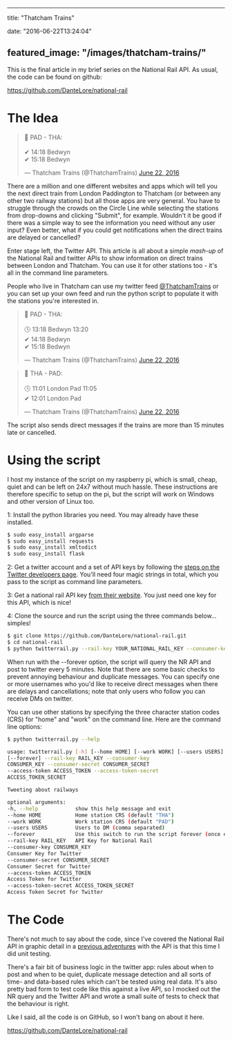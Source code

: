 
---
title: "Thatcham Trains"

date: "2016-06-22T13:24:04"

featured_image: "/images/thatcham-trains/"
---


This is the final article in my brief series on the National Rail API.  As usual, the code can be found on github:

<a href="https://github.com/DanteLore/national-rail">https://github.com/DanteLore/national-rail</a>

# The Idea

<blockquote class="twitter-tweet"><p lang="cy" dir="ltr">🚄 PAD - THA: <br><br>✔ 14:18 Bedwyn <br>✔ 15:18 Bedwyn</p>&mdash; Thatcham Trains (@ThatchamTrains) <a href="https://twitter.com/ThatchamTrains/status/745593012290461696?ref_src=twsrc%5Etfw">June 22, 2016</a></blockquote> <script async src="https://platform.twitter.com/widgets.js" charset="utf-8"></script>

There are a million and one different websites and apps which will tell you the next direct train from London Paddington to Thatcham (or between any other two railway stations) but all those apps are very general. You have to struggle through the crowds on the Circle Line while selecting the stations from drop-downs and clicking "Submit", for example. Wouldn't it be good if there was a simple way to see the information you need without any user input? Even better, what if you could get notifications when the direct trains are delayed or cancelled?

Enter stage left, the Twitter API. This article is all about a simple *mash-up* of the National Rail and twitter APIs to show information on direct trains between London and Thatcham. You can use it for other stations too - it's all in the command line parameters.

People who live in Thatcham can use my twitter feed <a href="https://twitter.com/ThatchamTrains">@ThatchamTrains</a> or you can set up your own feed and run the python script to populate it with the stations you're interested in.

<blockquote class="twitter-tweet"><p lang="cy" dir="ltr">🚄 PAD - THA: <br><br>🕓 13:18 Bedwyn 13:20<br>✔ 14:18 Bedwyn <br>✔ 15:18 Bedwyn</p>&mdash; Thatcham Trains (@ThatchamTrains) <a href="https://twitter.com/ThatchamTrains/status/745592675378823168?ref_src=twsrc%5Etfw">June 22, 2016</a></blockquote> <script async src="https://platform.twitter.com/widgets.js" charset="utf-8"></script>

<blockquote class="twitter-tweet"><p lang="en" dir="ltr">🚄 THA - PAD: <br><br>🕓 11:01 London Pad 11:05<br>✔ 12:01 London Pad</p>&mdash; Thatcham Trains (@ThatchamTrains) <a href="https://twitter.com/ThatchamTrains/status/745557198038675456?ref_src=twsrc%5Etfw">June 22, 2016</a></blockquote> <script async src="https://platform.twitter.com/widgets.js" charset="utf-8"></script>

The script also sends direct messages if the trains are more than 15 minutes late or cancelled.
# Using the script
I host my instance of the script on my raspberry pi, which is small, cheap, quiet and can be left on 24x7 without much hassle. These instructions are therefore specific to setup on the pi, but the script will work on Windows and other version of Linux too.

1: Install the python libraries you need. You may already have these installed.

```bash
$ sudo easy_install argparse
$ sudo easy_install requests
$ sudo easy_install xmltodict
$ sudo easy_install flask

```

2: Get a twitter account and a set of API keys by following the <a href="https://dev.twitter.com/oauth/overview">steps on the Twitter developers page</a>. You'll need four magic strings in total, which you pass to the script as command line parameters.

3: Get a national rail API key <a href="http://www.nationalrail.co.uk/100296.aspx">from their website</a>. You just need one key for this API, which is nice!

4: Clone the source and run the script using the three commands below... simples!

```bash
$ git clone https://github.com/DanteLore/national-rail.git
$ cd national-rail
$ python twitterrail.py --rail-key YOUR_NATIONAL_RAIL_KEY --consumer-key YOUR_CUST_KEY --consumer-secret YOUR_CUST_SECRET --access-token YOUR_ACCESS_TOKEN --access-token-secret YOUR_ACCESS_TOKEN_SECRET --users YourTwitterName --forever

```

When run with the --forever option, the script will query the NR API and post to twitter every 5 minutes. Note that there are some basic checks to prevent annoying behaviour and duplicate messages. You can specify one or more usernames who you'd like to receive direct messages when there are delays and cancellations; note that only users who follow you can receive DMs on twitter.

You can use other stations by specifying the three character station codes (CRS) for "home" and "work" on the command line. Here are the command line options:

```bash
$ python twitterrail.py --help

usage: twitterrail.py [-h] [--home HOME] [--work WORK] [--users USERS]
[--forever] --rail-key RAIL_KEY --consumer-key
CONSUMER_KEY --consumer-secret CONSUMER_SECRET
--access-token ACCESS_TOKEN --access-token-secret
ACCESS_TOKEN_SECRET

Tweeting about railways

optional arguments:
-h, --help            show this help message and exit
--home HOME           Home station CRS (default "THA")
--work WORK           Work station CRS (default "PAD")
--users USERS         Users to DM (comma separated)
--forever             Use this switch to run the script forever (once ever 5 mins)
--rail-key RAIL_KEY   API Key for National Rail
--consumer-key CONSUMER_KEY
Consumer Key for Twitter
--consumer-secret CONSUMER_SECRET
Consumer Secret for Twitter
--access-token ACCESS_TOKEN
Access Token for Twitter
--access-token-secret ACCESS_TOKEN_SECRET
Access Token Secret for Twitter

```

# The Code
There's not much to say about the code, since I've covered the National Rail API in graphic detail in a <a href="http://logicalgenetics.com/live-train-route-animation/">previous adventures</a> with the API is that this time I did unit testing.

There's a fair bit of business logic in the twitter app: rules about when to post and when to be quiet, duplicate message detection and all sorts of time- and data-based rules which can't be tested using real data. It's also pretty bad form to test code like this against a live API, so I mocked out the NR query and the Twitter API and wrote a small suite of tests to check that the behaviour is right.

Like I said, all the code is on GitHub, so I won't bang on about it here.

<a href="https://github.com/DanteLore/national-rail">https://github.com/DanteLore/national-rail</a>
